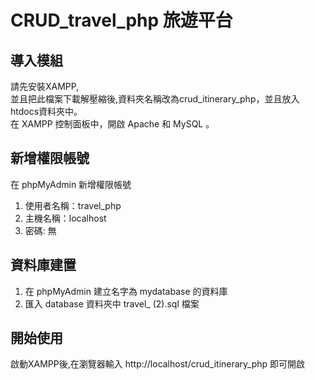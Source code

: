 # CRUD_travel_php 旅遊平台
## 導入模組
請先安裝XAMPP,  
並且把此檔案下載解壓縮後,資料夾名稱改為crud_itinerary_php，並且放入htdocs資料夾中。  
在 XAMPP 控制面板中，開啟 Apache 和 MySQL 。

## 新增權限帳號
在 phpMyAdmin 新增權限帳號
1. 使用者名稱：travel_php 
2. 主機名稱：localhost
3. 密碼: 無

## 資料庫建置
1. 在 phpMyAdmin 建立名字為 mydatabase 的資料庫
2. 匯入 database 資料夾中 travel_ (2).sql 檔案

## 開始使用
啟動XAMPP後,在瀏覽器輸入 http://localhost/crud_itinerary_php 即可開啟
